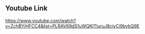 
## Youtube Link
https://www.youtube.com/watch?v=ZchBYjHFCC4&list=PLRAV69dS1uWQKITluruJ8ciyCi9bybQ9E
